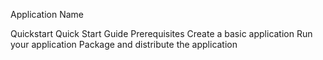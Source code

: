 Application Name

Quickstart
        Quick Start Guide
        Prerequisites
        Create a basic application
        Run your application
        Package and distribute the application
